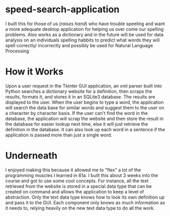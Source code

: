 # speed-search-application
I built this for those of us (*raises hand*) who have trouble speeling and want a more adequate desktop application for helping us over come our spelling problems. Also works as a dictionary and in the future will be used for data analysis on an individuals spelling habbits to predict what words they will spell correctly/ incorrectly and possibly be used for Natural Language Processing 

# How it Works
Upon a user request in the Tkinter GUI application, an xml parser built into Python searches a dictionary website for a definition, then scraps the results, formats it, and stores it in an SQLite3 database. The results are displayed to the user. When the user begins to type a word, the application will search the data base for similar words and suggest them to the user on a character by character basis. If the user can't find the word in the database, the application will scrap the website and then store the result in the database for easier lookup next time, else it will just retrieve the definition in the database. It can also look up each word in a sentence if the application is passed more than just a single word.

# Underneath 
I enjoyed making this because it allowed me to "flex" a lot of the programming muscles I learned in 61a. I built this about 3 weeks into the course and got to use some cool concepts. For instance, all the text retrieved from the website is stored in a special data type that can be created on command and allows the application to keep a level of abstraction. Only the text data type knows how to look its own definition up and pass it to the GUI. Each component only knows as much information as it needs to, relying heavily on the new text data type to do all the work. 
